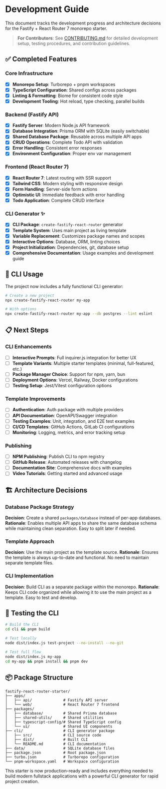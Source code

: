 # Development Guide

This document tracks the development progress and architecture decisions for the Fastify + React Router 7 monorepo starter.

> **For Contributors**: See [CONTRIBUTING.md](./CONTRIBUTING.md) for detailed development setup, testing procedures, and contribution guidelines.

## ✅ Completed Features

### Core Infrastructure

- [x] **Monorepo Setup**: Turborepo + pnpm workspaces
- [x] **TypeScript Configuration**: Shared configs across packages
- [x] **Linting & Formatting**: Biome for consistent code style
- [x] **Development Tooling**: Hot reload, type checking, parallel builds

### Backend (Fastify API)

- [x] **Fastify Server**: Modern Node.js API framework
- [x] **Database Integration**: Prisma ORM with SQLite (easily switchable)
- [x] **Shared Database Package**: Reusable across multiple API apps
- [x] **CRUD Operations**: Complete Todo API with validation
- [x] **Error Handling**: Consistent error responses
- [x] **Environment Configuration**: Proper env var management

### Frontend (React Router 7)

- [x] **React Router 7**: Latest routing with SSR support
- [x] **Tailwind CSS**: Modern styling with responsive design
- [x] **Form Handling**: Server-side form actions
- [x] **Optimistic UI**: Immediate feedback with error handling
- [x] **Todo Application**: Complete CRUD interface

### CLI Generator ✨

- [x] **CLI Package**: `create-fastify-react-router` generator
- [x] **Template System**: Uses main project as living template
- [x] **Variable Replacement**: Customizes package names and scopes
- [x] **Interactive Options**: Database, ORM, linting choices
- [x] **Project Initialization**: Dependencies, git, database setup
- [x] **Comprehensive Documentation**: Usage examples and development guide

## 🚀 CLI Usage

The project now includes a fully functional CLI generator:

```bash
# Create a new project
npx create-fastify-react-router my-app

# With options
npx create-fastify-react-router my-app --db postgres --lint eslint
```

## 📋 Next Steps

### CLI Enhancements

- [ ] **Interactive Prompts**: Full inquirer.js integration for better UX
- [ ] **Template Variants**: Multiple starter templates (minimal, full-featured, etc.)
- [ ] **Package Manager Choice**: Support for npm, yarn, bun
- [ ] **Deployment Options**: Vercel, Railway, Docker configurations
- [ ] **Testing Setup**: Jest/Vitest configuration options

### Template Improvements

- [ ] **Authentication**: Auth package with multiple providers
- [ ] **API Documentation**: OpenAPI/Swagger integration
- [ ] **Testing Examples**: Unit, integration, and E2E test examples
- [ ] **CI/CD Templates**: GitHub Actions, GitLab CI configurations
- [ ] **Monitoring**: Logging, metrics, and error tracking setup

### Publishing

- [ ] **NPM Publishing**: Publish CLI to npm registry
- [ ] **GitHub Release**: Automated releases with changelog
- [ ] **Documentation Site**: Comprehensive docs with examples
- [ ] **Video Tutorials**: Getting started and advanced usage

## 🏗️ Architecture Decisions

### Database Package Strategy

**Decision**: Create a shared `packages/database` instead of per-app databases.
**Rationale**: Enables multiple API apps to share the same database schema while maintaining clean separation. Easy to split later if needed.

### Template Approach

**Decision**: Use the main project as the template source.
**Rationale**: Ensures the template is always up-to-date and functional. No need to maintain separate template files.

### CLI Implementation

**Decision**: Build CLI as a separate package within the monorepo.
**Rationale**: Keeps CLI code organized while allowing it to use the main project as a template. Easy to test and develop.

## 🧪 Testing the CLI

```bash
# Build the CLI
cd cli && pnpm build

# Test locally
node dist/index.js test-project --no-install --no-git

# Test full flow
node dist/index.js my-app
cd my-app && pnpm install && pnpm dev
```

## 📦 Package Structure

```
fastify-react-router-starter/
├── apps/
│   ├── api/              # Fastify API server
│   └── web/              # React Router 7 frontend
├── packages/
│   ├── database/         # Shared Prisma database
│   ├── shared-utils/     # Shared utilities
│   ├── typescript-config/# Shared TypeScript config
│   └── ui/               # Shared UI components
├── cli/                  # CLI generator package
│   ├── src/              # CLI source code
│   ├── dist/             # Built CLI
│   └── README.md         # CLI documentation
├── data/                 # SQLite database files
├── package.json          # Root package.json
├── turbo.json            # Turborepo configuration
└── pnpm-workspace.yaml   # Workspace configuration
```

This starter is now production-ready and includes everything needed to build modern fullstack applications with a powerful CLI generator for rapid project creation.
